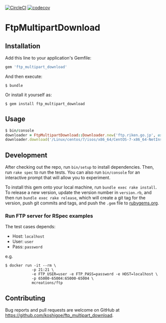 [![CircleCI](https://circleci.com/gh/koshigoe/ftp_multipart_download/tree/master.svg?style=svg)](https://circleci.com/gh/koshigoe/ftp_multipart_download/tree/master)
[![codecov](https://codecov.io/gh/koshigoe/ftp_multipart_download/branch/master/graph/badge.svg)](https://codecov.io/gh/koshigoe/ftp_multipart_download)

# FtpMultipartDownload

## Installation

Add this line to your application's Gemfile:

```ruby
gem 'ftp_multipart_download'
```

And then execute:

    $ bundle

Or install it yourself as:

    $ gem install ftp_multipart_download

## Usage

```ruby
$ bin/console
downloader = FtpMultipartDownload::Downloader.new('ftp.riken.go.jp', username: 'anonymous', debug_mode: true)
downloader.download('/Linux/centos/7/isos/x86_64/CentOS-7-x86_64-NetInstall-1804.iso')
```

## Development

After checking out the repo, run `bin/setup` to install dependencies. Then, run `rake spec` to run the tests. You can also run `bin/console` for an interactive prompt that will allow you to experiment.

To install this gem onto your local machine, run `bundle exec rake install`. To release a new version, update the version number in `version.rb`, and then run `bundle exec rake release`, which will create a git tag for the version, push git commits and tags, and push the `.gem` file to [rubygems.org](https://rubygems.org).

### Run FTP server for RSpec examples

The test cases depends:

- Host: `localhost`
- User: `user`
- Pass: `password`

e.g.

```
$ docker run -it --rm \
            -p 21:21 \
            -e FTP_USER=user -e FTP_PASS=password -e HOST=localhost \
            -p 65000-65004:65000-65004 \
            mcreations/ftp
```

## Contributing

Bug reports and pull requests are welcome on GitHub at https://github.com/koshigoe/ftp_multipart_download.
